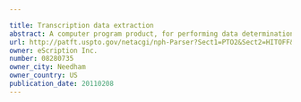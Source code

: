 ```yaml
---

title: Transcription data extraction
abstract: A computer program product, for performing data determination from medical record transcriptions, resides on a computer-readable medium and includes computer-readable instructions for causing a computer to obtain a medical transcription of a dictation, the dictation being from medical personnel and concerning a patient, analyze the transcription for an indicating phrase associated with a type of data desired to be determined from the transcription, the type of desired data being relevant to medical records, determine whether data indicated by text disposed proximately to the indicating phrase is of the desired type, and store an indication of the data if the data is of the desired type.
url: http://patft.uspto.gov/netacgi/nph-Parser?Sect1=PTO2&Sect2=HITOFF&p=1&u=%2Fnetahtml%2FPTO%2Fsearch-adv.htm&r=1&f=G&l=50&d=PALL&S1=08280735&OS=08280735&RS=08280735
owner: eScription Inc.
number: 08280735
owner_city: Needham
owner_country: US
publication_date: 20110208
---
```

